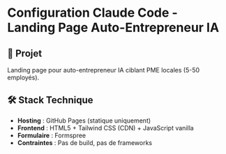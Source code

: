 # Configuration Claude Code - Landing Page Auto-Entrepreneur IA

## 🎯 Projet
Landing page pour auto-entrepreneur IA ciblant PME locales (5-50 employés).

## 🛠️ Stack Technique
- **Hosting** : GitHub Pages (statique uniquement)
- **Frontend** : HTML5 + Tailwind CSS (CDN) + JavaScript vanilla
- **Formulaire** : Formspree
- **Contraintes** : Pas de build, pas de frameworks
